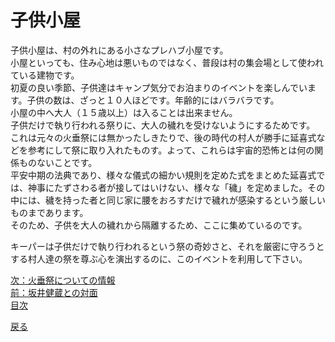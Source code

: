 # 子供小屋  
  
子供小屋は、村の外れにある小さなプレハブ小屋です。  
小屋といっても、住み心地は悪いものではなく、普段は村の集会場として使われている建物です。  
初夏の良い季節、子供達はキャンプ気分でお泊まりのイベントを楽しんでいます。子供の数は、ざっと１０人ほどです。年齢的にはバラバラです。  
小屋の中へ大人（１５歳以上）は入ることは出来ません。  
子供だけで執り行われる祭りに、大人の穢れを受けないようにするためです。  
これは元々の火垂祭には無かったしきたりで、後の時代の村人が勝手に延喜式などを参考にして祭に取り入れたものす。よって、これらは宇宙的恐怖とは何の関係ものないことです。  
平安中期の法典であり、様々な儀式の細かい規則を定めた式をまとめた延喜式では、神事にたずさわる者が接してはいけない、様々な「穢」を定めました。その中には、穢を持った者と同じ家に腰をおろすだけで穢れが感染するという厳しいものまであります。  
そのため、子供を大人の穢れから隔離するため、ここに集めているのです。  
  
キーパーは子供だけで執り行われるという祭の奇妙さと、それを厳密に守ろうとする村人達の祭を尊ぶ心を演出するのに、このイベントを利用して下さい。  
  
[次：火垂祭についての情報](017_火垂祭についての情報.md)  
[前：坂井健蔵との対面](015_坂井健蔵との対面.md)  
[目次](004_シナリオ目次.md)  

<a href="javascript:history.back()">戻る</a>  
